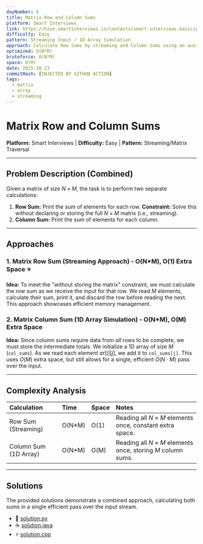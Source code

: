 ```yaml
---
dayNumber: 6
title: Matrix Row and Column Sums
platform: Smart Interviews
link: https://hive.smartinterviews.in/contests/smart-interviews-basic/problems/matrix-row-sum (and Column Sum)
difficulty: Easy
pattern: Streaming Input / 1D Array Simulation
approach: Calculate Row Sums by streaming and Column Sums using an auxiliary 1D array.
optimized: O(N*M)
bruteforce: O(N*M)
space: O(M)
date: 2025-10-23
commitHash: [INJECTED BY GITHUB ACTION]
tags:
  - matrix
  - array
  - streaming
---
```


# Matrix Row and Column Sums

**Platform:** Smart Interviews | **Difficulty:** Easy | **Pattern:** Streaming/Matrix Traversal

---

## Problem Description (Combined)

Given a matrix of size $N \times M$, the task is to perform two separate calculations:

1.  **Row Sum:** Print the sum of elements for each row. **Constraint:** Solve this without declaring or storing the full $N \times M$ matrix (i.e., streaming).
2.  **Column Sum:** Print the sum of elements for each column.

---

## Approaches

### 1. Matrix Row Sum (Streaming Approach) - O(N\*M), O(1) Extra Space ⭐

**Idea:** To meet the "without storing the matrix" constraint, we must calculate the row sum as we receive the input for that row. We read $M$ elements, calculate their sum, print it, and discard the row before reading the next. This approach showcases efficient memory management.

### 2. Matrix Column Sum (1D Array Simulation) - O(N\*M), O(M) Extra Space

**Idea:** Since column sums require data from _all_ rows to be complete, we must store the intermediate totals. We initialize a 1D array of size $M$ (`col_sums`). As we read each element $ar[i][j]$, we add it to `col_sums[j]`. This uses $O(M)$ extra space, but still allows for a single, efficient $O(N \cdot M)$ pass over the input.

---

## Complexity Analysis

| Calculation           | Time    | Space | Notes                                                            |
| :-------------------- | :------ | :---- | :--------------------------------------------------------------- |
| Row Sum (Streaming)   | O(N\*M) | O(1)  | Reading all $N \times M$ elements once, constant extra space.    |
| Column Sum (1D Array) | O(N\*M) | O(M)  | Reading all $N \times M$ elements once, storing $M$ column sums. |

---

## Solutions

The provided solutions demonstrate a combined approach, calculating both sums in a single efficient pass over the input stream.

- 🐍 [solution.py](./solution.py)
- ☕ [solution.java](./solution.java)
- ⚡ [solution.cpp](./solution.cpp)
